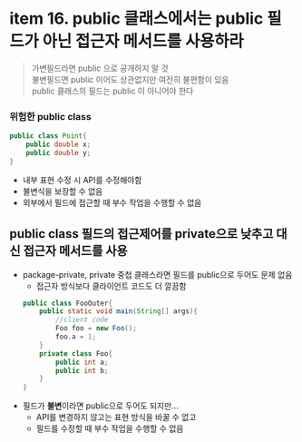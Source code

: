 <h1>item 16. public 클래스에서는 public 필드가 아닌 접근자 메서드를 사용하라</h1>

> 가변필드라면 public 으로 공개하지 말 것     
> 불변필드면 public 이어도 상관없지만 여전히 불편함이 있음  
> public 클래스의 필드는 public 이 아니어야 한다

<h3>위험한 public class</h3>

```java
public class Point{
    public double x;
    public double y;
}
```

- 내부 표현 수정 시 API를 수정해야함
- 불변식을 보장할 수 없음
- 외부에서 필드에 접근할 때 부수 작업을 수행할 수 없음

<h2>public class 필드의 접근제어를 private으로 낮추고 대신 접근자 메서드를 사용</h2>

- package-private, private 중첩 클래스라면 필드를 public으로 두어도 문제 없음
    - 접근자 방식보다 클라이언트 코드도 더 깔끔함
    ```java
    public class FooOuter{
        public static void main(String[] args){
            //client code
            Foo foo = new Foo();
            foo.a = 1;
        }
        private class Foo{
            public int a;
            public int b;
        }
    }
   ```
- 필드가 **불변**이라면 public으로 두어도 되지만...
    - API를 변경하지 않고는 표현 방식을 바꿀 수 없고
    - 필드를 수정할 때 부수 작업을 수행할 수 없음
